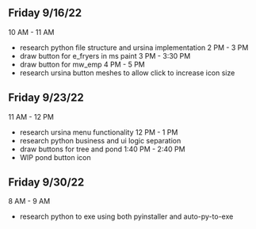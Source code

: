## Friday 9/16/22

10 AM - 11 AM
* research python file structure and ursina implementation
2 PM - 3 PM
* draw button for e_fryers in ms paint
3 PM - 3:30 PM
* draw button for mw_emp
4 PM - 5 PM
* research ursina button meshes to allow click to increase icon size

## Friday 9/23/22

11 AM - 12 PM
* research ursina menu functionality
12 PM - 1 PM
* research python business and ui logic separation
* draw buttons for tree and pond
1:40 PM - 2:40 PM
* WIP pond button icon

## Friday 9/30/22

8 AM - 9 AM
* research python to exe using both pyinstaller and auto-py-to-exe
